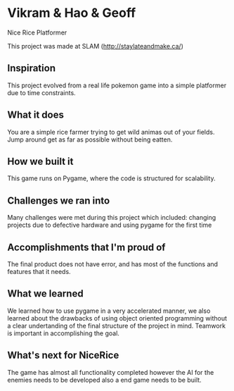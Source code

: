# Vikram & Hao & Geoff
Nice Rice Platformer

This project was made at SLAM (http://staylateandmake.ca/)

## Inspiration
This project evolved from a real life pokemon game into a simple platformer due to time constraints.

## What it does
You are a simple rice farmer trying to get wild animas out of your fields. Jump around get as far as possible without being eatten.

## How we built it
This game runs on Pygame, where the code is structured for scalability.

## Challenges we ran into
Many challenges were met during this project which included: changing projects due to defective hardware and using pygame for the first time

## Accomplishments that I'm proud of
The final product does not have error, and has most of the functions and features that it needs. 

## What we learned
We learned how to use pygame in a very accelerated manner, we also learned about the drawbacks of using object oriented programming without a clear undertanding of the final structure of the project in mind. Teamwork is important in accomplishing the goal. 

## What's next for NiceRice
The game has almost all functionality completed however the AI for the enemies needs to be developed also a end game needs to be built.
